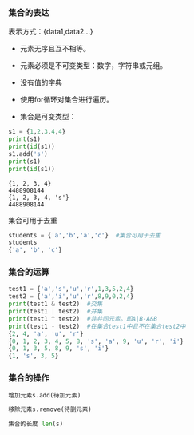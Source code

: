 ### 集合的表达

表示方式：{data1,data2...}

- 元素无序且互不相等。

- 元素必须是不可变类型：数字，字符串或元组。

- 没有值的字典

- 使用for循环对集合进行遍历。

- 集合是可变类型：
```python
s1 = {1,2,3,4,4}
print(s1)
print(id(s1))
s1.add('s')
print(s1)
print(id(s1))
```
```
{1, 2, 3, 4}
4488908144
{1, 2, 3, 4, 's'}
4488908144
```
集合可用于去重
```python
students = {'a','b','a','c'}  #集合可用于去重
students
{'a', 'b', 'c'}
```

### 集合的运算
```python
test1 = {'a','s','u','r',1,3,5,2,4}
test2 = {'a','i','u','r',8,9,0,2,4}
print(test1 & test2)  #交集
print(test1 | test2)  #并集
print(test1 ^ test2)  #非共同元素。即A|B-A&B
print(test1 - test2)  #在集合test1中且不在集合test2中
{2, 4, 'a', 'u', 'r'}
{0, 1, 2, 3, 4, 5, 8, 's', 'a', 9, 'u', 'r', 'i'}
{0, 1, 3, 5, 8, 9, 's', 'i'}
{1, 's', 3, 5}
```
### 集合的操作

```python
增加元素s.add(待加元素)

移除元素s.remove(待删元素)

集合的长度 len(s)

